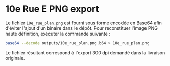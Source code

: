 # 10e Rue E PNG export

Le fichier `10e_rue_plan.png` est fourni sous forme encodée en Base64 afin d'éviter l'ajout d'un binaire dans le dépôt. Pour reconstituer l'image PNG haute définition, exécuter la commande suivante :

```bash
base64 --decode outputs/10e_rue_plan.png.b64 > 10e_rue_plan.png
```

Le fichier résultant correspond à l'export 300 dpi demandé dans la livraison originale.
